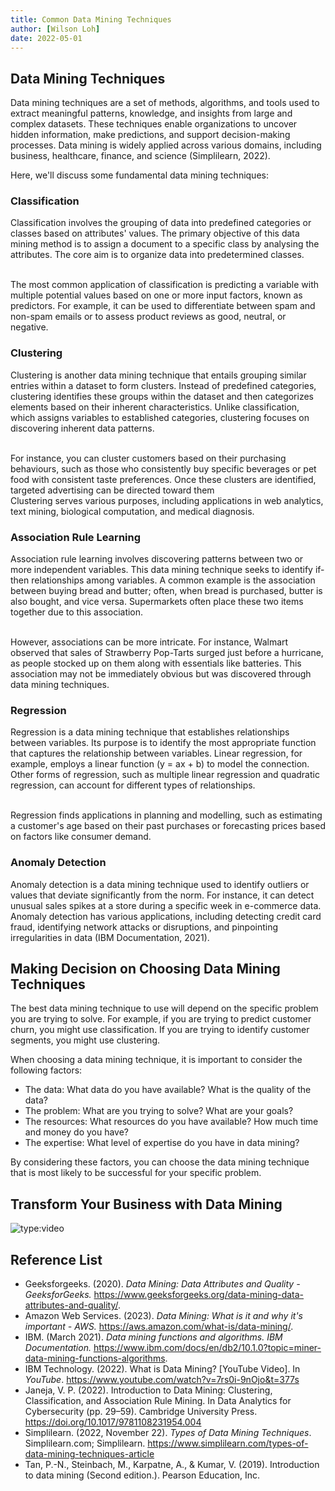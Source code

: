 ```yaml
---
title: Common Data Mining Techniques
author: [Wilson Loh]
date: 2022-05-01
---
```


## Data Mining Techniques

Data mining techniques are a set of methods, algorithms, and tools used to extract meaningful patterns, knowledge, and insights from large and complex datasets. These techniques enable organizations to uncover hidden information, make predictions, and support decision-making processes. Data mining is widely applied across various domains, including business, healthcare, finance, and science (Simplilearn, 2022).

Here, we'll discuss some fundamental data mining techniques:

### Classification

Classification involves the grouping of data into predefined categories or classes based on attributes' values. The primary objective of this data mining method is to assign a document to a specific class by analysing the attributes. The core aim is to organize data into predetermined classes.

<br>
The most common application of classification is predicting a variable with multiple potential values based on one or more input factors, known as predictors. For example, it can be used to differentiate between spam and non-spam emails or to assess product reviews as good, neutral, or negative.

### Clustering

Clustering is another data mining technique that entails grouping similar entries within a dataset to form clusters. Instead of predefined categories, clustering identifies these groups within the dataset and then categorizes elements based on their inherent characteristics. Unlike classification, which assigns variables to established categories, clustering focuses on discovering inherent data patterns.

<br>
For instance, you can cluster customers based on their purchasing behaviours, such as those who consistently buy specific beverages or pet food with consistent taste preferences. Once these clusters are identified, targeted advertising can be directed toward them

<br>
Clustering serves various purposes, including applications in web analytics, text mining, biological computation, and medical diagnosis.

### Association Rule Learning

Association rule learning involves discovering patterns between two or more independent variables. This data mining technique seeks to identify if-then relationships among variables. A common example is the association between buying bread and butter; often, when bread is purchased, butter is also bought, and vice versa. Supermarkets often place these two items together due to this association.

<br>
However, associations can be more intricate. For instance, Walmart observed that sales of Strawberry Pop-Tarts surged just before a hurricane, as people stocked up on them along with essentials like batteries. This association may not be immediately obvious but was discovered through data mining techniques.

### Regression

Regression is a data mining technique that establishes relationships between variables. Its purpose is to identify the most appropriate function that captures the relationship between variables. Linear regression, for example, employs a linear function (y = ax + b) to model the connection. Other forms of regression, such as multiple linear regression and quadratic regression, can account for different types of relationships.

<br>
Regression finds applications in planning and modelling, such as estimating a customer's age based on their past purchases or forecasting prices based on factors like consumer demand.

### Anomaly Detection

Anomaly detection is a data mining technique used to identify outliers or values that deviate significantly from the norm. For instance, it can detect unusual sales spikes at a store during a specific week in e-commerce data. Anomaly detection has various applications, including detecting credit card fraud, identifying network attacks or disruptions, and pinpointing irregularities in data (IBM Documentation, 2021).

## Making Decision on Choosing Data Mining Techniques

The best data mining technique to use will depend on the specific problem you are trying to solve. For example, if you are trying to predict customer churn, you might use classification. If you are trying to identify customer segments, you might use clustering.

When choosing a data mining technique, it is important to consider the following factors:

- The data: What data do you have available? What is the quality of the data?
- The problem: What are you trying to solve? What are your goals?
- The resources: What resources do you have available? How much time and money do you have?
- The expertise: What level of expertise do you have in data mining?

By considering these factors, you can choose the data mining technique that is most likely to be successful for your specific problem.

## Transform Your Business with Data Mining

![type:video](https://www.youtube.com/embed/7rs0i-9nOjo?si=V4oYXJhgsoF8Ico4)


## Reference List

- Geeksforgeeks. (2020). _Data Mining: Data Attributes and Quality - GeeksforGeeks._ <https://www.geeksforgeeks.org/data-mining-data-attributes-and-quality/>.
- Amazon Web Services. (2023). _Data Mining: What is it and why it's important - AWS._ <https://aws.amazon.com/what-is/data-mining/>.
- IBM. (March 2021). _Data mining functions and algorithms. IBM Documentation._ <https://www.ibm.com/docs/en/db2/10.1.0?topic=miner-data-mining-functions-algorithms>.
- IBM Technology. (2022). What is Data Mining? \[YouTube Video\]. In _YouTube_. <https://www.youtube.com/watch?v=7rs0i-9nOjo&t=377s>
- Janeja, V. P. (2022). Introduction to Data Mining: Clustering, Classification, and Association Rule Mining. In Data Analytics for Cybersecurity (pp. 29–59). Cambridge University Press. <https://doi.org/10.1017/9781108231954.004>
- Simplilearn. (2022, November 22). _Types of Data Mining Techniques_. Simplilearn.com; Simplilearn. <https://www.simplilearn.com/types-of-data-mining-techniques-article>
- Tan, P.-N., Steinbach, M., Karpatne, A., & Kumar, V. (2019). Introduction to data mining (Second edition.). Pearson Education, Inc.